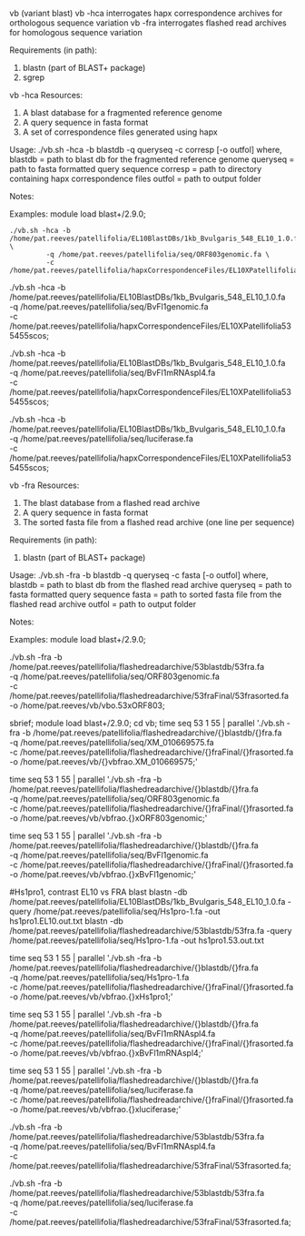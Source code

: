 vb (variant blast)
vb -hca interrogates hapx correspondence archives for orthologous sequence variation
vb -fra interrogates flashed read archives for homologous sequence variation

Requirements (in path):
1) blastn (part of BLAST+ package)
2) sgrep

vb -hca
Resources:
1) A blast database for a fragmented reference genome
2) A query sequence in fasta format
3) A set of correspondence files generated using hapx

Usage: ./vb.sh -hca -b blastdb -q queryseq -c corresp [-o outfol]
where,
blastdb = path to blast db for the fragmented reference genome
queryseq = path to fasta formatted query sequence
corresp = path to directory containing hapx correspondence files
outfol = path to output folder

Notes:

Examples: 
module load blast+/2.9.0;

    ./vb.sh -hca -b /home/pat.reeves/patellifolia/EL10BlastDBs/1kb_Bvulgaris_548_EL10_1.0.fa \
             -q /home/pat.reeves/patellifolia/seq/ORF803genomic.fa \
             -c /home/pat.reeves/patellifolia/hapxCorrespondenceFiles/EL10XPatellifolia535455scos;
                  
./vb.sh -hca -b /home/pat.reeves/patellifolia/EL10BlastDBs/1kb_Bvulgaris_548_EL10_1.0.fa \
             -q /home/pat.reeves/patellifolia/seq/BvFl1genomic.fa \
             -c /home/pat.reeves/patellifolia/hapxCorrespondenceFiles/EL10XPatellifolia535455scos;
                  
./vb.sh -hca -b /home/pat.reeves/patellifolia/EL10BlastDBs/1kb_Bvulgaris_548_EL10_1.0.fa \
             -q /home/pat.reeves/patellifolia/seq/BvFl1mRNAspl4.fa \
             -c /home/pat.reeves/patellifolia/hapxCorrespondenceFiles/EL10XPatellifolia535455scos;
                 
./vb.sh -hca -b /home/pat.reeves/patellifolia/EL10BlastDBs/1kb_Bvulgaris_548_EL10_1.0.fa \
             -q /home/pat.reeves/patellifolia/seq/luciferase.fa \
             -c /home/pat.reeves/patellifolia/hapxCorrespondenceFiles/EL10XPatellifolia535455scos;
                 


vb -fra
Resources:
1) The blast database from a flashed read archive
2) A query sequence in fasta format
3) The sorted fasta file from a flashed read archive (one line per sequence)

Requirements (in path):
1) blastn (part of BLAST+ package)

Usage: ./vb.sh -fra -b blastdb -q queryseq -c fasta [-o outfol]
where,
blastdb = path to blast db from the flashed read archive
queryseq = path to fasta formatted query sequence
fasta = path to sorted fasta file from the flashed read archive
outfol = path to output folder

Notes:

Examples: 
module load blast+/2.9.0;

./vb.sh -fra -b /home/pat.reeves/patellifolia/flashedreadarchive/53blastdb/53fra.fa \
             -q /home/pat.reeves/patellifolia/seq/ORF803genomic.fa \
             -c /home/pat.reeves/patellifolia/flashedreadarchive/53fraFinal/53frasorted.fa \
             -o /home/pat.reeves/vb/vbo.53xORF803;

sbrief;
module load blast+/2.9.0;
cd vb;
time seq 53 1 55 | parallel './vb.sh -fra -b /home/pat.reeves/patellifolia/flashedreadarchive/{}blastdb/{}fra.fa \
             -q /home/pat.reeves/patellifolia/seq/XM_010669575.fa \
             -c /home/pat.reeves/patellifolia/flashedreadarchive/{}fraFinal/{}frasorted.fa \
             -o /home/pat.reeves/vb/{}vbfrao.XM_010669575;'




                 
  
time seq 53 1 55 | parallel './vb.sh -fra -b /home/pat.reeves/patellifolia/flashedreadarchive/{}blastdb/{}fra.fa \
                  -q /home/pat.reeves/patellifolia/seq/ORF803genomic.fa \
                  -c /home/pat.reeves/patellifolia/flashedreadarchive/{}fraFinal/{}frasorted.fa \
                  -o /home/pat.reeves/vb/vbfrao.{}xORF803genomic;'

time seq 53 1 55 | parallel './vb.sh -fra -b /home/pat.reeves/patellifolia/flashedreadarchive/{}blastdb/{}fra.fa \
                  -q /home/pat.reeves/patellifolia/seq/BvFl1genomic.fa \
                  -c /home/pat.reeves/patellifolia/flashedreadarchive/{}fraFinal/{}frasorted.fa \
                  -o /home/pat.reeves/vb/vbfrao.{}xBvFl1genomic;'
                  

#Hs1pro1, contrast EL10 vs FRA blast
blastn -db /home/pat.reeves/patellifolia/EL10BlastDBs/1kb_Bvulgaris_548_EL10_1.0.fa -query /home/pat.reeves/patellifolia/seq/Hs1pro-1.fa -out hs1pro1.EL10.out.txt
blastn -db /home/pat.reeves/patellifolia/flashedreadarchive/53blastdb/53fra.fa -query /home/pat.reeves/patellifolia/seq/Hs1pro-1.fa -out hs1pro1.53.out.txt

time seq 53 1 55 | parallel './vb.sh -fra -b /home/pat.reeves/patellifolia/flashedreadarchive/{}blastdb/{}fra.fa \
                  -q /home/pat.reeves/patellifolia/seq/Hs1pro-1.fa \
                  -c /home/pat.reeves/patellifolia/flashedreadarchive/{}fraFinal/{}frasorted.fa \
                  -o /home/pat.reeves/vb/vbfrao.{}xHs1pro1;'
                 
time seq 53 1 55 | parallel './vb.sh -fra -b /home/pat.reeves/patellifolia/flashedreadarchive/{}blastdb/{}fra.fa \
                  -q /home/pat.reeves/patellifolia/seq/BvFl1mRNAspl4.fa \
                  -c /home/pat.reeves/patellifolia/flashedreadarchive/{}fraFinal/{}frasorted.fa \
                  -o /home/pat.reeves/vb/vbfrao.{}xBvFl1mRNAspl4;'
 
time seq 53 1 55 | parallel './vb.sh -fra -b /home/pat.reeves/patellifolia/flashedreadarchive/{}blastdb/{}fra.fa \
                  -q /home/pat.reeves/patellifolia/seq/luciferase.fa \
                  -c /home/pat.reeves/patellifolia/flashedreadarchive/{}fraFinal/{}frasorted.fa \
                  -o /home/pat.reeves/vb/vbfrao.{}xluciferase;'
 
                  
                  
./vb.sh -fra -b /home/pat.reeves/patellifolia/flashedreadarchive/53blastdb/53fra.fa \
             -q /home/pat.reeves/patellifolia/seq/BvFl1mRNAspl4.fa \
             -c /home/pat.reeves/patellifolia/flashedreadarchive/53fraFinal/53frasorted.fa;
                 
./vb.sh -fra -b /home/pat.reeves/patellifolia/flashedreadarchive/53blastdb/53fra.fa \
             -q /home/pat.reeves/patellifolia/seq/luciferase.fa \
             -c /home/pat.reeves/patellifolia/flashedreadarchive/53fraFinal/53frasorted.fa;
                 
                  


